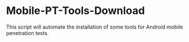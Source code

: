# Mobile-PT-Tools-Download
This script will automate the installation of some tools for Android mobile penetration tests.
